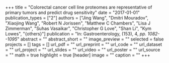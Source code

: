 +++
title = "Colorectal cancer cell line proteomes are representative of primary tumors and predict drug sensitivity"
date = "2017-01-01"
publication_types = ["2"]
authors = ["Jing Wang", "Dmitri Mouradov", "Xiaojing Wang", "Robert N Jorissen", "Matthew C Chambers", "Lisa J Zimmerman", "Suhas Vasaikar", "Christopher G Love", "Shan Li", "Kym Lowes", "{others}"]
publication = "In: Gastroenterology, (153), 4, _pp. 1082--1095_"
abstract = ""
abstract_short = ""
image_preview = ""
selected = false
projects = []
tags = []
url_pdf = ""
url_preprint = ""
url_code = ""
url_dataset = ""
url_project = ""
url_slides = ""
url_video = ""
url_poster = ""
url_source = ""
math = true
highlight = true
[header]
image = ""
caption = ""
+++
